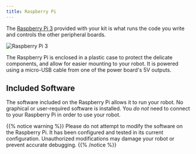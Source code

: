 ```yaml
---
title: Raspberry Pi
---
```


The [Raspberry Pi 3](https://www.raspberrypi.org/products/raspberry-pi-3-model-b/) provided with your kit is what runs the code you write and controls the other peripheral boards.

![Raspberry Pi 3](https://www.raspberrypi.org/app/uploads/2017/05/Raspberry-Pi-3-462x322.jpg)

The Raspberry Pi is enclosed in a plastic case to protect the delicate components, and allow for easier mounting to your robot. It is powered using a micro-USB cable from one of the power board's 5V outputs.

## Included Software
The software included on the Raspberry Pi allows it to run your robot. No graphical or user-required software is installed. You _do not_ need to connect to your Raspberry Pi in order to use your robot.

{{% notice warning %}}
Please do not attempt to modify the software on the Raspberry Pi. It has been configured and tested in its current configuration. Unauthorized modifications may damage your robot or prevent accurate debugging.
{{% /notice %}}
